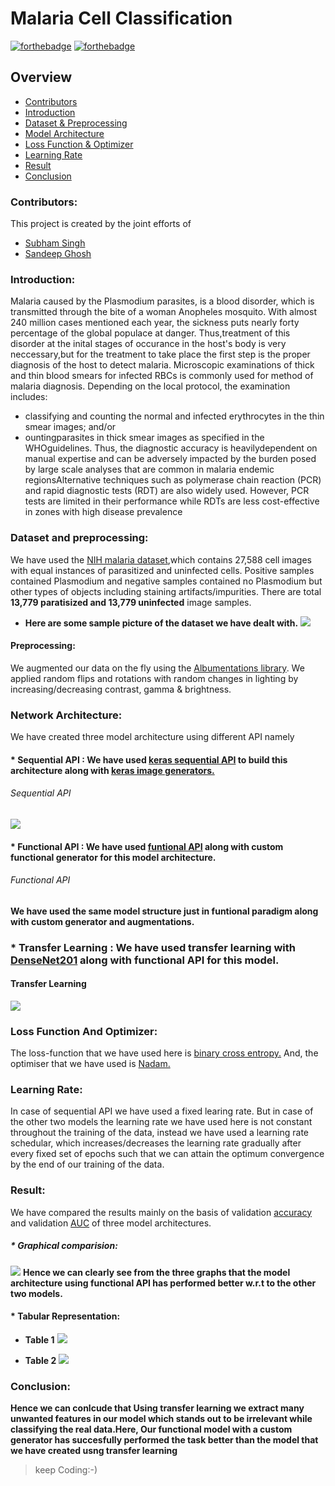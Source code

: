 # Malaria Cell Classification

[![forthebadge](https://forthebadge.com/images/badges/made-with-python.svg)](https://www.python.org/)
[![forthebadge](https://forthebadge.com/images/badges/built-with-love.svg)](https://forthebadge.com)

 ## Overview
* [Contributors](#Contributors)
* [Introduction](#Introduction)
* [Dataset & Preprocessing](#Dataset-And-Preprocessing)
* [Model Architecture](#Network-Architecture)
* [Loss Function & Optimizer](#Loss-Function-And-Optimizer)
* [Learning Rate](#Learning-Rate)
* [Result](#Result)
* [Conclusion](#Conclusion)

### Contributors:
This project is created by the joint efforts of
* [Subham Singh](https://github.com/Subham2901)
* [Sandeep Ghosh](https://github.com/Sandeep2017)

### Introduction:
Malaria caused by the Plasmodium parasites,
is a blood disorder, which is transmitted through the bite of a woman Anopheles mosquito. With almost 240 million cases mentioned each year, the sickness puts nearly forty percentage of the global populace at danger.  Thus,treatment of this disorder at the inital stages of occurance in the host's body is very neccessary,but for the treatment to take place the first step is the proper diagnosis of the host to detect malaria. Microscopic examinations of thick and thin blood smears for infected RBCs is commonly used for method of malaria diagnosis. Depending on the local protocol, the examination includes: 
* classifying and counting the normal and infected erythrocytes in the thin smear images; and/or 
* ountingparasites in thick smear images as specified in the WHOguidelines. Thus, the diagnostic accuracy is heavilydependent on manual expertise and can be adversely impacted by the burden posed by large scale analyses that are common in malaria endemic regionsAlternative techniques such as polymerase chain reaction (PCR) and rapid diagnostic tests (RDT) are also widely used. However,
PCR tests are limited in their performance while RDTs are less cost-effective in zones with high disease prevalence 
### Dataset and preprocessing:
We have used the [NIH malaria dataset](https://lhncbc.nlm.nih.gov/publication/pub9932),which contains 27,588 cell images with equal instances of parasitized and uninfected cells. Positive samples contained Plasmodium and negative samples contained no Plasmodium but other types of objects including staining artifacts/impurities. There are total __13,779 paratisized and 13,779 uninfected__ image samples.

* __Here are some sample picture of the dataset we have dealt with.__
![](https://github.com/Subham2901/Malaria_Cell_Classification/blob/master/graphs/samplepic.JPG)
#### Preprocessing:
We augmented our data on the fly using the [Albumentations library](https://albumentations.ai/). We applied random flips and rotations with random changes in lighting by increasing/decreasing contrast, gamma & brightness. 
### Network Architecture:
We have created three model architecture using different API namely
#### * Sequential API : We have used [keras sequential API](https://keras.io/guides/sequential_model/) to build this architecture along with [keras image generators.](https://keras.io/api/preprocessing/image/)
###### Sequential API
![](https://github.com/Subham2901/Malaria_Cell_Classification/blob/master/images/seq.png)
#### * Functional API : We have used [funtional API](https://keras.io/guides/functional_api/) along with custom functional generator for this model architecture.
###### Functional API
__We have used the same model structure just in funtional paradigm along with custom generator and augmentations.__
### * Transfer Learning : We have used transfer learning with [DenseNet201](https://keras.io/api/applications/densenet/) along with functional API for this model.
#### Transfer Learning
![](https://github.com/Subham2901/Malaria_Cell_Classification/blob/master/images/TL.png)
### Loss Function And Optimizer:
The loss-function that we have used here is [binary cross entropy.](https://keras.io/api/losses/probabilistic_losses/#binarycrossentropy-class) And, the optimiser that we have used is [Nadam.](https://keras.io/api/optimizers/Nadam/)  
### Learning Rate:
In case of sequential API we have used a fixed learing rate.
But in case of the other two models the learning rate we have used here is not constant throughout the training of the data, instead we have used a learning rate schedular, which increases/decreases the learning rate gradually after every fixed set of epochs such that  we can attain the optimum convergence by the end of our training of the data.

### Result:
We have compared the results mainly on the basis of validation [accuracy](https://www.tensorflow.org/api_docs/python/tf/keras/metrics/AUC) and validation [AUC](https://www.tensorflow.org/api_docs/python/tf/keras/metrics/AUC) of three model architectures.

##### * Graphical comparision:  
![](https://github.com/Subham2901/Malaria_Cell_Classification/blob/master/graphs/Final%20Graph.JPG)
__Hence we can clearly see from the three graphs that the model architecture using functional API has performed better w.r.t to the other two models.__


#### * Tabular Representation:
* __Table 1__
![](https://github.com/Subham2901/Malaria_Cell_Classification/blob/master/graphs/acctable.JPG)

* __Table 2__
![](https://github.com/Subham2901/Malaria_Cell_Classification/blob/master/graphs/auctable.JPG)

### Conclusion:
__Hence we can conlcude that Using transfer learning we  extract many unwanted features in our model which stands out to be irrelevant while classifying the real data.Here, Our functional model with a custom generator has succesfully performed the task better than the model that we have created usng transfer learning__

>keep Coding:-)
